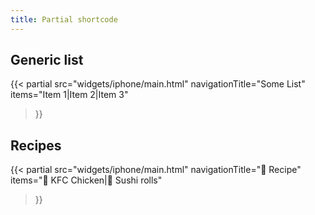 ```yaml
---
title: Partial shortcode
---
```


## Generic list


{{< partial
    src="widgets/iphone/main.html" navigationTitle="Some List"
    items="Item 1|Item 2|Item 3"
>}}

## Recipes

{{< partial
    src="widgets/iphone/main.html" navigationTitle="🍔 Recipe"
    items="🍗 KFC Chicken|🍣 Sushi rolls"
>}}
